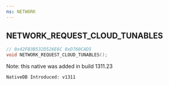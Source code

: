 ```yaml
---
ns: NETWORK
---
```

## NETWORK_REQUEST_CLOUD_TUNABLES

```c
// 0x42FB3B532D526E6C 0xD760CAD5
void NETWORK_REQUEST_CLOUD_TUNABLES();
```

Note: this native was added in build 1311.23

```
NativeDB Introduced: v1311
```

